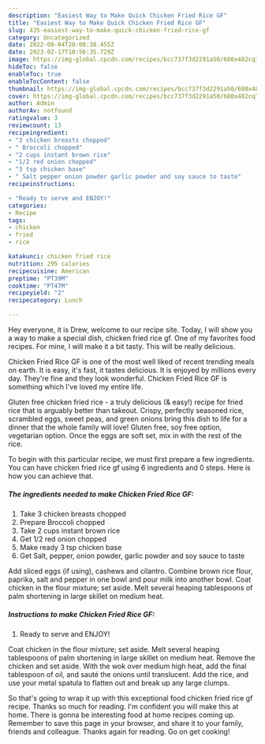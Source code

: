 ```yaml
---
description: "Easiest Way to Make Quick Chicken Fried Rice GF"
title: "Easiest Way to Make Quick Chicken Fried Rice GF"
slug: 435-easiest-way-to-make-quick-chicken-fried-rice-gf
category: Uncategorized
date: 2022-08-04T20:08:38.455Z
date: 2023-02-17T10:56:35.729Z
image: https://img-global.cpcdn.com/recipes/bcc737f3d2291a50/680x482cq70/chicken-fried-rice-gf-recipe-main-photo.jpg
hideToc: false
enableToc: true
enableTocContent: false
thumbnail: https://img-global.cpcdn.com/recipes/bcc737f3d2291a50/680x482cq70/chicken-fried-rice-gf-recipe-main-photo.jpg
cover: https://img-global.cpcdn.com/recipes/bcc737f3d2291a50/680x482cq70/chicken-fried-rice-gf-recipe-main-photo.jpg
author: Admin
authorAv: notfound
ratingvalue: 3
reviewcount: 13
recipeingredient:
- "3 chicken breasts chopped"
- " Broccoli chopped"
- "2 cups instant brown rice"
- "1/2 red onion chopped"
- "3 tsp chicken base"
- " Salt pepper onion powder garlic powder and soy sauce to taste"
recipeinstructions:

- "Ready to serve and ENJOY!"
categories:
- Recipe
tags:
- chicken
- fried
- rice

katakunci: chicken fried rice 
nutrition: 295 calories
recipecuisine: American
preptime: "PT39M"
cooktime: "PT47M"
recipeyield: "2"
recipecategory: Lunch

---
```



Hey everyone, it is Drew, welcome to our recipe site. Today, I will show you a way to make a special dish, chicken fried rice gf. One of my favorites food recipes. For mine, I will make it a bit tasty. This will be really delicious.

Chicken Fried Rice GF is one of the most well liked of recent trending meals on earth. It is easy, it's fast, it tastes delicious. It is enjoyed by millions every day. They're fine and they look wonderful. Chicken Fried Rice GF is something which I've loved my entire life.

Gluten free chicken fried rice - a truly delicious (&amp; easy!) recipe for fried rice that is arguably better than takeout. Crispy, perfectly seasoned rice, scrambled eggs, sweet peas, and green onions bring this dish to life for a dinner that the whole family will love! Gluten free, soy free option, vegetarian option. Once the eggs are soft set, mix in with the rest of the rice.


To begin with this particular recipe, we must first prepare a few ingredients. You can have chicken fried rice gf using 6 ingredients and 0 steps. Here is how you can achieve that.

<!--inarticleads1-->

##### The ingredients needed to make Chicken Fried Rice GF:

1. Take 3 chicken breasts chopped
1. Prepare  Broccoli chopped
1. Take 2 cups instant brown rice
1. Get 1/2 red onion chopped
1. Make ready 3 tsp chicken base
1. Get  Salt, pepper, onion powder, garlic powder and soy sauce to taste


Add sliced eggs (if using), cashews and cilantro. Combine brown rice flour, paprika, salt and pepper in one bowl and pour milk into another bowl. Coat chicken in the flour mixture; set aside. Melt several heaping tablespoons of palm shortening in large skillet on medium heat. 

<!--inarticleads2-->

##### Instructions to make Chicken Fried Rice GF:


1. Ready to serve and ENJOY!

Coat chicken in the flour mixture; set aside. Melt several heaping tablespoons of palm shortening in large skillet on medium heat. Remove the chicken and set aside. With the wok over medium high heat, add the final tablespoon of oil, and sauté the onions until translucent. Add the rice, and use your metal spatula to flatten out and break up any large clumps. 

So that's going to wrap it up with this exceptional food chicken fried rice gf recipe. Thanks so much for reading. I'm confident you will make this at home. There is gonna be interesting food at home recipes coming up. Remember to save this page in your browser, and share it to your family, friends and colleague. Thanks again for reading. Go on get cooking!
